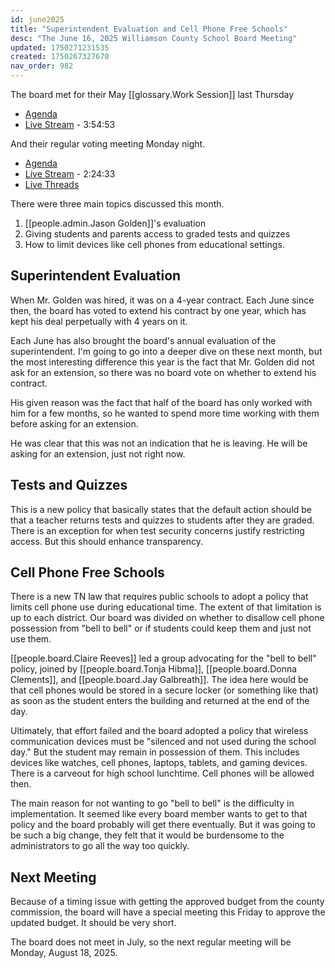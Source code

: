 ```yaml
---
id: june2025
title: "Superintendent Evaluation and Cell Phone Free Schools"
desc: "The June 16, 2025 Williamson County School Board Meeting"
updated: 1750271231535
created: 1750267327670
nav_order: 982
---
```


The board met for their May [[glossary.Work Session]] last Thursday

- [Agenda](https://meeting.boeconnect.net/Public/Agenda/566?meeting=693048)
- [Live Stream](https://youtu.be/bYVjB811NNc) - 3:54:53

And their regular voting meeting Monday night.

- [Agenda](https://meeting.boeconnect.net/Public/Agenda/566?meeting=695198)
- [Live Stream](https://www.youtube.com/live/tXTqnKqhTtM) - 2:24:33
- [Live Threads](https://www.threads.com/@murribu/post/DK-ufyINxy7?xmt=AQF0qXuAiQ9BjGeqS9wsxsa2Mp9y0ILMJFnKwQoEDEFnyg)

There were three main topics discussed this month.

1. [[people.admin.Jason Golden]]'s evaluation
1. Giving students and parents access to graded tests and quizzes
1. How to limit devices like cell phones from educational settings.

## Superintendent Evaluation

When Mr. Golden was hired, it was on a 4-year contract. Each June since then, the board has voted to extend his contract by one year, which has kept his deal perpetually with 4 years on it.

Each June has also brought the board's annual evaluation of the superintendent. I'm going to go into a deeper dive on these next month, but the most interesting difference this year is the fact that Mr. Golden did not ask for an extension, so there was no board vote on whether to extend his contract.

His given reason was the fact that half of the board has only worked with him for a few months, so he wanted to spend more time working with them before asking for an extension.

He was clear that this was not an indication that he is leaving. He will be asking for an extension, just not right now.

## Tests and Quizzes

This is a new policy that basically states that the default action should be that a teacher returns tests and quizzes to students after they are graded. There is an exception for when test security concerns
justify restricting access. But this should enhance transparency.

## Cell Phone Free Schools

There is a new TN law that requires public schools to adopt a policy that limits cell phone use during educational time. The extent of that limitation is up to each district. Our board was divided on whether to disallow cell phone possession from "bell to bell" or if students could keep them and just not use them.

[[people.board.Claire Reeves]] led a group advocating for the "bell to bell" policy, joined by [[people.board.Tonja Hibma]], [[people.board.Donna Clements]], and [[people.board.Jay Galbreath]]. The idea here would be that cell phones would be stored in a secure locker (or something like that) as soon as the student enters the building and returned at the end of the day.

Ultimately, that effort failed and the board adopted a policy that wireless communication devices must be "silenced and not used during the school day." But the student may remain in possession of them. This includes devices like watches, cell phones, laptops, tablets, and gaming devices. There is a carveout for high school lunchtime. Cell phones will be allowed then.

The main reason for not wanting to go "bell to bell" is the difficulty in implementation. It seemed like every board member wants to get to that policy and the board probably will get there eventually. But it was going to be such a big change, they felt that it would be burdensome to the administrators to go all the way too quickly.

## Next Meeting

Because of a timing issue with getting the approved budget from the county commission, the board will have a special meeting this Friday to approve the updated budget. It should be very short.

The board does not meet in July, so the next regular meeting will be Monday, August 18, 2025.
